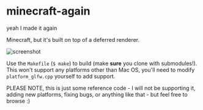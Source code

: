 # minecraft-again
yeah I made it again

Minecraft, but it's built on top of a deferred renderer.

![screenshot](images/screenshot.png)

Use the `Makefile` (`$ make`) to build (make **sure** you clone with submodules!). This won't support any platforms other than Mac OS, you'll need to modify `platform_glfw.cpp` yourself to add support.

PLEASE NOTE, this is just some reference code - I will not be supporting it, adding new platforms, fixing bugs, or anything like that - but feel free to browse :)
